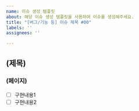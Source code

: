 ```yaml
---
name: 이슈 생성 템플릿
about: 해당 이슈 생성 템플릿을 사용하여 이슈를 생성해주세요.
title: "[버그/기능 등] 이슈 제목 #00"
labels: ''
assignees: ''

---
```


## (제목)
### (페이지)
 - [ ] 구현내용1
 - [ ] 구현내용2
